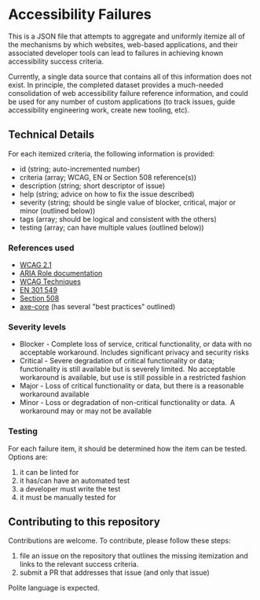 # Accessibility Failures

This is a JSON file that attempts to aggregate and uniformly itemize all of the mechanisms by which websites, web-based applications, and their associated developer tools can lead to failures in achieving known accessibility success criteria. 

Currently, a single data source that contains all of this information does not exist. In principle, the completed dataset provides a much-needed consolidation of web accessibility failure reference information, and could be used for any number of custom applications (to track issues, guide accessibility engineering work, create new tooling, etc).

## Technical Details

For each itemized criteria, the following information is provided: 

* id (string; auto-incremented number)
* criteria (array; WCAG, EN or Section 508 reference(s))
* description (string; short descriptor of issue)
* help (string; advice on how to fix the issue described)
* severity (string; should be single value of blocker, critical, major or minor (outlined below))
* tags (array; should be logical and consistent with the others)
* testing (array; can have multiple values (outlined below))

### References used 

* [WCAG 2.1](https://www.w3.org/TR/WCAG21/)
* [ARIA Role documentation](https://www.w3.org/WAI/PF/aria/roles)
* [WCAG Techniques](https://www.w3.org/WAI/WCAG21/Techniques/#techniques)
* [EN 301 549](https://www.etsi.org/deliver/etsi_en/301500_301599/301549/02.01.02_60/en_301549v020102p.pdf)
* [Section 508](https://www.access-board.gov/guidelines-and-standards/communications-and-it/about-the-ict-refresh/final-rule/single-file-version)
* [axe-core](https://github.com/dequelabs/axe-core/tree/develop/lib/rules) (has several "best practices" outlined)

### Severity levels

* Blocker - Complete loss of service, critical functionality, or data with no acceptable workaround. Includes significant privacy and security risks
* Critical - Severe degradation of critical functionality or data; functionality is still available but is severely limited.  No acceptable workaround is available, but use is still possible in a restricted fashion
* Major - Loss of critical functionality or data, but there is a reasonable workaround available
* Minor - Loss or degradation of non-critical functionality or data.  A workaround may or may not be available

### Testing

For each failure item, it should be determined how the item can be tested. Options are:

1. it can be linted for
2. it has/can have an automated test
3. a developer must write the test
4. it must be manually tested for

## Contributing to this repository

Contributions are welcome. To contribute, please follow these steps: 

1. file an issue on the repository that outlines the missing itemization and links to the relevant success criteria.
2. submit a PR that addresses that issue (and only that issue)

Polite language is expected.
